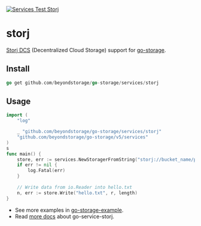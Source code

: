 [![Services Test Storj](https://github.com/beyondstorage/go-storage/actions/workflows/services-test-storj.yml/badge.svg)](https://github.com/beyondstorage/go-storage/actions/workflows/services-test-storj.yml)

# storj

[Storj DCS] (Decentralized Cloud Storage) support for [go-storage].

[Storj DCS]: https://www.storj.io
[go-storage]: https://github.com/beyondstorage/go-storage

## Install

```go
go get github.com/beyondstorage/go-storage/services/storj
```

## Usage

```go
import (
	"log"

	_ "github.com/beyondstorage/go-storage/services/storj"
	"github.com/beyondstorage/go-storage/v5/services"
)
s
func main() {
	store, err := services.NewStoragerFromString("storj://bucket_name/path/to/workdir")
	if err != nil {
		log.Fatal(err)
	}
	
	// Write data from io.Reader into hello.txt
	n, err := store.Write("hello.txt", r, length)
}
```

- See more examples in [go-storage-example](https://github.com/beyondstorage/go-storage-example).
- Read [more docs](https://beyondstorage.io/docs/go-storage/services/storj) about go-service-storj.
